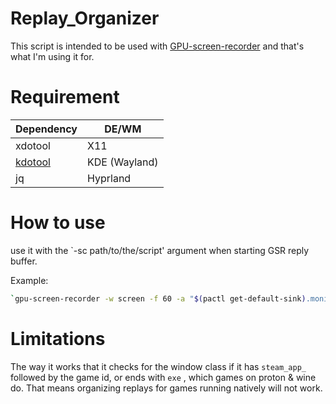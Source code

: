 # Replay_Organizer
This script is intended to be used with [GPU-screen-recorder](https://git.dec05eba.com/gpu-screen-recorder/about/) and that's what I'm using it for.

# Requirement


| Dependency            | DE/WM                                                                |
| ----------------- | ------------------------------------------------------------------ |
| xdotool | X11 |
| [kdotool](https://github.com/jinliu/kdotool) | KDE (Wayland) |
| jq | Hyprland |


# How to use

use it with the `-sc path/to/the/script' argument when starting GSR reply buffer.

Example:
```bash
`gpu-screen-recorder -w screen -f 60 -a "$(pactl get-default-sink).monitor" -c mp4 -r 30 -o $HOME/Vidoes/Replays -sc path/to/script`
```


# Limitations
The way it works that it checks for the window class if it has `steam_app_` followed by the game id,  or ends with `exe` , which games on proton & wine do. That means organizing replays for games running natively will not work.

